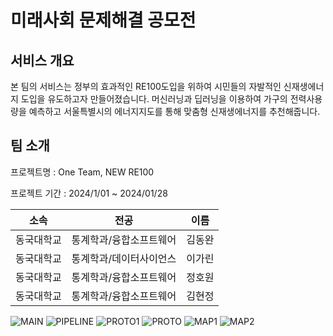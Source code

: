# 미래사회 문제해결 공모전

## 서비스 개요
본 팀의 서비스는 정부의 효과적인 RE100도입을 위하여 시민들의 자발적인 신재생에너지 도입을 유도하고자 만들어졌습니다. 
머신러닝과 딥러닝을 이용하여 가구의 전력사용량을 예측하고 서울특별시의 에너지지도를 통해 맞춤형 신재생에너지를 추천해줍니다.

## 팀 소개
<p>프로젝트명 : One Team, NEW RE100  </p>
<p>프로젝트 기간 : 2024/1/01 ~ 2024/01/28</p>


|    소속    |          전공           |  이름  |
| :--------: | :---------------------: | :----: |
| 동국대학교 | 통계학과/융합소프트웨어 | 김동완 |
| 동국대학교 | 통계학과/데이터사이언스 | 이가린 |
| 동국대학교 | 통계학과/융합소프트웨어 | 정호원 |
| 동국대학교 | 통계학과/융합소프트웨어 | 김현정 |



![MAIN](https://github.com/dongwan97/Seoul-ElectricPrediction-EnergyMap/assets/122766043/d95dd262-0ab8-4a25-b9aa-77825bd65584)
![PIPELINE](https://github.com/dongwan97/Seoul-ElectricPrediction-EnergyMap/assets/122766043/d96f23ac-5f76-4cf0-b3f5-158aff3151d3)
![PROTO1](https://github.com/dongwan97/Seoul-ElectricPrediction-EnergyMap/assets/122766043/c5adf614-4f61-48a5-a6cd-457381349c3a)
![PROTO](https://github.com/dongwan97/Seoul-ElectricPrediction-EnergyMap/assets/122766043/51b09c4a-8df1-491d-8db9-0ec8c29b5638)
![MAP1](https://github.com/dongwan97/Seoul-ElectricPrediction-EnergyMap/assets/122766043/03bca8c5-11ab-43ac-ba17-84c83f6d4296)
![MAP2](https://github.com/dongwan97/Seoul-ElectricPrediction-EnergyMap/assets/122766043/ab6fc48b-c83e-4897-8cdb-bd906c90e6b4)

